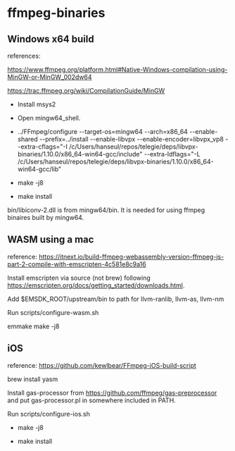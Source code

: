 # ffmpeg-binaries

## Windows x64 build


references:

https://www.ffmpeg.org/platform.html#Native-Windows-compilation-using-MinGW-or-MinGW_002dw64

https://trac.ffmpeg.org/wiki/CompilationGuide/MinGW

- Install msys2

- Open mingw64_shell.

- ../FFmpeg/configure --target-os=mingw64 --arch=x86_64 --enable-shared --prefix=../install --enable-libvpx --enable-encoder=libvpx_vp8 --extra-cflags="-I /c/Users/hanseul/repos/telegie/deps/libvpx-binaries/1.10.0/x86_64-win64-gcc/include" --extra-ldflags="-L /c/Users/hanseul/repos/telegie/deps/libvpx-binaries/1.10.0/x86_64-win64-gcc/lib"

- make -j8

- make install



bin/libiconv-2.dll is from mingw64/bin. It is needed for using ffmpeg binaires built by mingw64.


## WASM using a mac

reference: https://itnext.io/build-ffmpeg-webassembly-version-ffmpeg-js-part-2-compile-with-emscripten-4c581e8c9a16

Install emscripten via source (not brew) following https://emscripten.org/docs/getting_started/downloads.html.

Add $EMSDK_ROOT/upstream/bin to path for llvm-ranlib, llvm-as, llvm-nm

Run scripts/configure-wasm.sh

emmake make -j8

## iOS

reference: https://github.com/kewlbear/FFmpeg-iOS-build-script

brew install yasm

Install gas-processor from https://github.com/ffmpeg/gas-preprocessor and put gas-processor.pl in somewhere included in PATH.

Run scripts/configure-ios.sh

- make -j8

- make install
